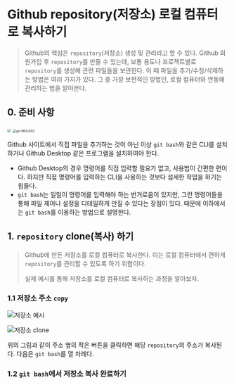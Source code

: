 # Github repository(저장소) 로컬 컴퓨터로 복사하기

> Github의 핵심은 `repository`(저장소) 생성 및 관리라고 할 수 있다. Github  회원가입 후 `repository`를 만들 수 있는데, 보통 용도나 프로젝트별로 `repository`를 생성해 관련 파일들을 보관한다. 이 때 파일을 추가/수정/삭제하는 방법은 여러 가지가 있다. 그 중 가장 보편적인 방법인, 로컬 컴퓨터와 연동해 관리하는 법을 알아본다. 



## 0. 준비 사항

<img src="https://miro.medium.com/max/325/1*Je4yF-xdHEluVvmS0qw8JQ.png" style="zoom:50%;" />



<img src="https://user-images.githubusercontent.com/58945760/87168571-ac3ca900-c309-11ea-8f6d-dc9ed53c9cea.png" alt="git-960x540" style="zoom:50%;" />

Github 사이트에서 직접 파일을 추가하는 것이 아닌 이상 `git bash`와 같은 CLI를 설치하거나 Github Desktop 같은 프로그램을 설치하여야 한다. 

- Github Desktop의 경우 명령어를 직접 입력할 필요가 없고, 사용법이 간편한 편이다. 하지만 직접 명령어를 입력하는 CLI을 사용하는 것보다 섬세한 작업을 하기는 힘들다.  
-  `git bash`는 일일이 명령어를 입력해야 하는 번거로움이 있지만, 그런 명령어들을 통해 파일 제어나 설정을 디테일하게 만질 수 있다는 장점이 있다. 때문에 이하에서는 `git bash`를 이용하는 방법으로 설명한다. 



## 1. `repository` clone(복사) 하기

> Github에 만든 저장소를 로컬 컴퓨터로 복사한다. 이는 로컬 컴퓨터에서 편하게 `repository`를 관리할 수 있도록 하기 위함이다.  
>
> 실제 예시를 통해 저장소를 로컬 컴퓨터로 복사하는 과정을 알아보자. 

### 1.1 저장소 주소 `copy`

![저장소 예시](https://user-images.githubusercontent.com/58945760/87218537-a63cdb80-c38e-11ea-8951-4f6d77b3322f.PNG)



![저장소 clone](https://user-images.githubusercontent.com/58945760/87218538-a89f3580-c38e-11ea-8873-2f5dea59f7dd.PNG)

위의 그림과 같이 주소 옆의 작은 버튼을 클릭하면 해당 `repository`의 주소가 복사된다. 다음은 `git bash`를 열 차례다. 

### 1.2 `git bash`에서 저장소 복사 완료하기 

